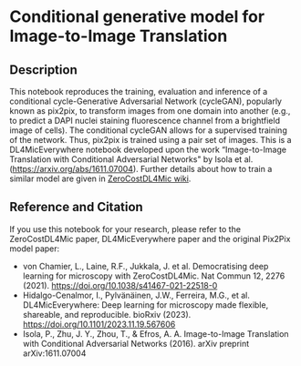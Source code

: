 # Conditional generative model for Image-to-Image Translation

## Description
This notebook reproduces the training, evaluation and inference of a conditional cycle-Generative Adversarial Network (cycleGAN), popularly known as pix2pix, to transform images from one domain into another (e.g., to predict a DAPI nuclei staining fluorescence channel from a brightfield image of cells). 
The conditional cycleGAN allows for a supervised training of the network. 
Thus, pix2pix is trained using a pair set of images. 
This is a DL4MicEverywhere notebook developed upon the work “Image-to-Image Translation with Conditional Adversarial Networks" by Isola et al. (https://arxiv.org/abs/1611.07004).
Further details about how to train a similar model are given in [ZeroCostDL4Mic wiki](https://github.com/HenriquesLab/ZeroCostDL4Mic/wiki).

 ## Reference and Citation
If you use this notebook for your research, please refer to the ZeroCostDL4Mic paper, DL4MicEverywhere paper and the original Pix2Pix model paper:
			
- von Chamier, L., Laine, R.F., Jukkala, J. et al. Democratising deep learning for microscopy with ZeroCostDL4Mic. Nat Commun 12, 2276 (2021). https://doi.org/10.1038/s41467-021-22518-0
- Hidalgo-Cenalmor, I., Pylvänäinen, J.W., Ferreira, M.G., et al. DL4MicEverywhere: Deep learning for microscopy made flexible, shareable, and reproducible. bioRxiv (2023). https://doi.org/10.1101/2023.11.19.567606
- Isola, P., Zhu, J. Y., Zhou, T., & Efros, A. A. Image-to-Image Translation with Conditional Adversarial Networks (2016). arXiv preprint arXiv:1611.07004



